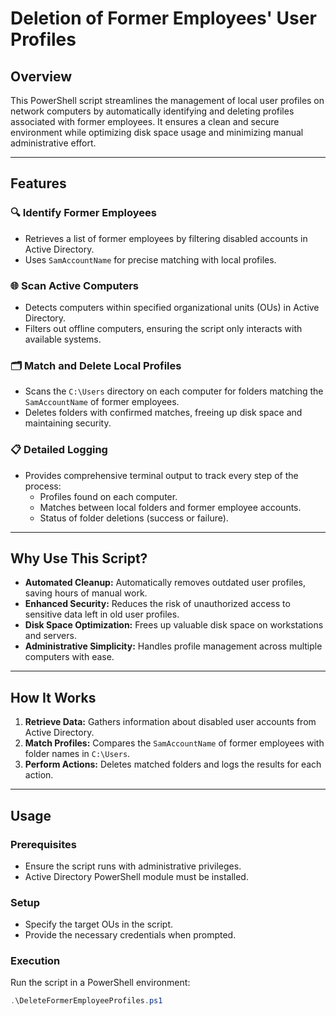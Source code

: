 # Deletion of Former Employees' User Profiles  

## Overview  
This PowerShell script streamlines the management of local user profiles on network computers by automatically identifying and deleting profiles associated with former employees. It ensures a clean and secure environment while optimizing disk space usage and minimizing manual administrative effort.  

---

## Features  
### 🔍 Identify Former Employees  
- Retrieves a list of former employees by filtering disabled accounts in Active Directory.  
- Uses `SamAccountName` for precise matching with local profiles.  

### 🌐 Scan Active Computers  
- Detects computers within specified organizational units (OUs) in Active Directory.  
- Filters out offline computers, ensuring the script only interacts with available systems.  

### 🗂 Match and Delete Local Profiles  
- Scans the `C:\Users` directory on each computer for folders matching the `SamAccountName` of former employees.  
- Deletes folders with confirmed matches, freeing up disk space and maintaining security.  

### 📋 Detailed Logging  
- Provides comprehensive terminal output to track every step of the process:  
  - Profiles found on each computer.  
  - Matches between local folders and former employee accounts.  
  - Status of folder deletions (success or failure).  

---

## Why Use This Script?  
- **Automated Cleanup:** Automatically removes outdated user profiles, saving hours of manual work.  
- **Enhanced Security:** Reduces the risk of unauthorized access to sensitive data left in old user profiles.  
- **Disk Space Optimization:** Frees up valuable disk space on workstations and servers.  
- **Administrative Simplicity:** Handles profile management across multiple computers with ease.  

---

## How It Works  
1. **Retrieve Data:** Gathers information about disabled user accounts from Active Directory.  
2. **Match Profiles:** Compares the `SamAccountName` of former employees with folder names in `C:\Users`.  
3. **Perform Actions:** Deletes matched folders and logs the results for each action.  

---

## Usage  
### Prerequisites  
- Ensure the script runs with administrative privileges.  
- Active Directory PowerShell module must be installed.  

### Setup  
- Specify the target OUs in the script.  
- Provide the necessary credentials when prompted.  

### Execution  
Run the script in a PowerShell environment:  
```powershell
.\DeleteFormerEmployeeProfiles.ps1
